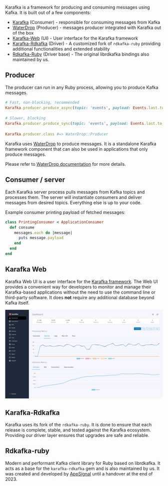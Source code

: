 Karafka is a framework for producing and consuming messages using Kafka. It is built out of a few components:

- [Karafka](https://github.com/karafka/karafka) (Consumer) - responsible for consuming messages from Kafka
- [WaterDrop](https://github.com/karafka/waterdrop) (Producer) - messages producer integrated with Karafka out of the box
- [Karafka-Web](https://github.com/karafka/karafka-web) (UI) - User interface for the Karafka framework
- [Karafka-Rdkafka](https://github.com/karafka/karafka-rdkafka) (Driver) - A customized fork of `rdkafka-ruby` providing additional functionalities and extended stability
- [Rdkafka-Ruby](https://github.com/appsignal/rdkafka-ruby/) (Driver base) - The original librdkafka bindings also maintained by us.

## Producer

The producer can run in any Ruby process, allowing you to produce Kafka messages.

```ruby
# Fast, non-blocking, recommended
Karafka.producer.produce_async(topic: 'events', payload: Events.last.to_json)

# Slower, blocking
Karafka.producer.produce_sync(topic: 'events', payload: Events.last.to_json)

Karafka.producer.class #=> WaterDrop::Producer
```

Karafka uses [WaterDrop](https://github.com/karafka/waterdrop) to produce messages. It is a standalone Karafka framework component that can also be used in applications that only produce messages.

Please refer to [WaterDrop documentation](https://karafka.io/docs/#waterdrop) for more details.

## Consumer / server

Each Karafka server process pulls messages from Kafka topics and processes them. The server will instantiate consumers and deliver messages from desired topics. Everything else is up to your code.

Example consumer printing payload of fetched messages:

```ruby
class PrintingConsumer < ApplicationConsumer
  def consume
    messages.each do |message|
      puts message.payload
    end
  end
end
```

## Karafka Web

Karafka Web UI is a user interface for the [Karafka framework](https://github.com/karafka/karafka). The Web UI provides a convenient way for developers to monitor and manage their Karafka-based applications without the need to use the command line or third-party software. It does **not** require any additional database beyond Kafka itself.

<p align="center">
  <img src="https://raw.githubusercontent.com/karafka/misc/master/printscreens/web-ui.png" alt="Karafka Web UI"/>
</p>

## Karafka-Rdkafka

Karafka uses its fork of the `rdkafka-ruby`. It is done to ensure that each release is complete, stable, and tested against the Karafka ecosystem. Providing our driver layer ensures that upgrades are safe and reliable.

## Rdkafka-ruby

Modern and performant Kafka client library for Ruby based on librdkafka. It acts as a base for the `karafka-rdkafka` gem and is also maintained by us. It was created and developed by [AppSignal](https://www.appsignal.com/) until a handover at the end of 2023.
